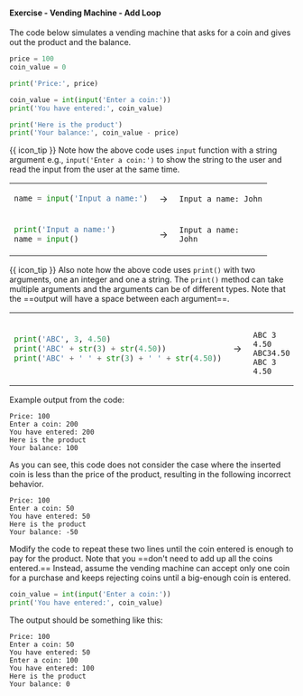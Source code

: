 #### Exercise - Vending Machine - Add Loop

The code below simulates a vending machine that asks for a coin and gives out the product and the balance.
```python
price = 100
coin_value = 0

print('Price:', price)

coin_value = int(input('Enter a coin:'))
print('You have entered:', coin_value)

print('Here is the product')
print('Your balance:', coin_value - price)
```
{{ icon_tip }} Note how the above code uses `input` function with a string argument e.g., `input('Enter a coin:')` to show the string to the user and read the input from the user at the same time.

<table>
<tr>
  <td>
  
```python
name = input('Input a name:')
```
  </td>
  <td>&nbsp;→&nbsp;</td>
  <td>
  
```
Input a name: John
```
  </td>
</tr>
<tr>
  <td>
  
```python
print('Input a name:')
name = input()
```
  </td>
  <td>&nbsp;→&nbsp;</td>
  <td>
  
```
Input a name:
John
```
  </td>
</tr>
</table>

{{ icon_tip }} Also note how the above code uses `print()` with two arguments, one an integer and one a string. The `print()` method can take multiple arguments and the arguments can be of different types. Note that the ==output will have a space between each argument==. 

<table>
<tr>
  <td>
  
```python
print('ABC', 3, 4.50)
print('ABC' + str(3) + str(4.50))
print('ABC' + ' ' + str(3) + ' ' + str(4.50))
```
  </td>
  <td>&nbsp;→&nbsp;</td>
  <td>
  
```

ABC 3 4.50
ABC34.50
ABC 3 4.50
```
  </td>
</tr>
</table>

Example output from the code:
```
Price: 100
Enter a coin: 200
You have entered: 200
Here is the product
Your balance: 100
```

As you can see, this code does not consider the case where the inserted coin is less than the price of the product, resulting in the following incorrect behavior.

```
Price: 100
Enter a coin: 50
You have entered: 50
Here is the product
Your balance: -50
```

Modify the code to repeat these two lines until the coin entered is enough to pay for the product. Note that you ==don't need to add up all the coins entered.== Instead, assume the vending machine can accept only one coin for a purchase and keeps rejecting coins until a big-enough coin is entered.
```python
coin_value = int(input('Enter a coin:'))
print('You have entered:', coin_value)
```

The output should be something like this:
```
Price: 100
Enter a coin: 50
You have entered: 50
Enter a coin: 100
You have entered: 100
Here is the product
Your balance: 0
```